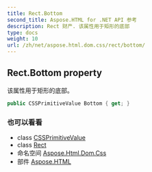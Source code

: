 ```yaml
---
title: Rect.Bottom
second_title: Aspose.HTML for .NET API 参考
description: Rect 财产. 该属性用于矩形的底部
type: docs
weight: 10
url: /zh/net/aspose.html.dom.css/rect/bottom/
---
```

## Rect.Bottom property

该属性用于矩形的底部。

```csharp
public CSSPrimitiveValue Bottom { get; }
```

### 也可以看看

* class [CSSPrimitiveValue](../../cssprimitivevalue/)
* class [Rect](../)
* 命名空间 [Aspose.Html.Dom.Css](../../rect/)
* 部件 [Aspose.HTML](../../../)


